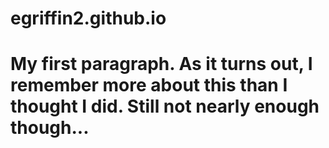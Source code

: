 # egriffin2.github.io
<INDEX>
<HTML>
<HEAD>
<TITLE>My First Title</TITLE>
<H1>My first paragraph.  As it turns out, I remember more about this than I thought I did.  Still not nearly enough though...</H1>
</HEAD>
</BODY>
</HTML>
